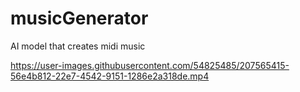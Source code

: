 # musicGenerator
AI model that creates midi music


https://user-images.githubusercontent.com/54825485/207565415-56e4b812-22e7-4542-9151-1286e2a318de.mp4

